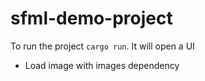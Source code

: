# sfml-demo-project

To run the project `cargo run`. It will open a UI
 - Load image with images dependency
